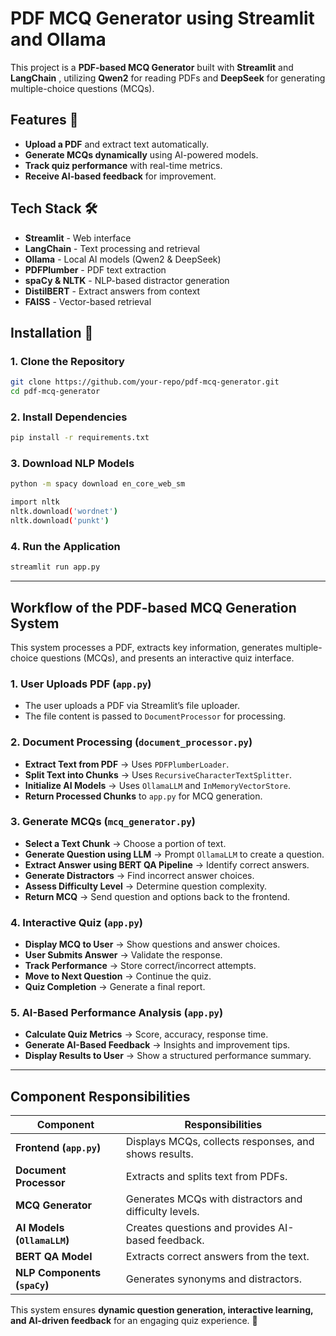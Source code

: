 
# PDF MCQ Generator using Streamlit and Ollama

This project is a **PDF-based MCQ Generator** built with **Streamlit** and  **LangChain** , utilizing **Qwen2** for reading PDFs and **DeepSeek** for generating multiple-choice questions (MCQs).

## Features 🚀

* **Upload a PDF** and extract text automatically.
* **Generate MCQs dynamically** using AI-powered models.
* **Track quiz performance** with real-time metrics.
* **Receive AI-based feedback** for improvement.

## Tech Stack 🛠️

* **Streamlit** - Web interface
* **LangChain** - Text processing and retrieval
* **Ollama** - Local AI models (Qwen2 & DeepSeek)
* **PDFPlumber** - PDF text extraction
* **spaCy & NLTK** - NLP-based distractor generation
* **DistilBERT** - Extract answers from context
* **FAISS** - Vector-based retrieval

## Installation 🔧

### **1. Clone the Repository**

```bash
git clone https://github.com/your-repo/pdf-mcq-generator.git
cd pdf-mcq-generator
```

### **2. Install Dependencies**

```bash
pip install -r requirements.txt
```

### **3. Download NLP Models**

```bash
python -m spacy download en_core_web_sm

import nltk
nltk.download('wordnet')
nltk.download('punkt')
```

### **4. Run the Application**

```bash
streamlit run app.py
```

---

## **Workflow of the PDF-based MCQ Generation System**

This system processes a PDF, extracts key information, generates multiple-choice questions (MCQs), and presents an interactive quiz interface.

### **1. User Uploads PDF (`app.py`)**

* The user uploads a PDF via Streamlit’s file uploader.
* The file content is passed to `DocumentProcessor` for processing.

### **2. Document Processing (`document_processor.py`)**

* **Extract Text from PDF** → Uses `PDFPlumberLoader`.
* **Split Text into Chunks** → Uses `RecursiveCharacterTextSplitter`.
* **Initialize AI Models** → Uses `OllamaLLM` and `InMemoryVectorStore`.
* **Return Processed Chunks** to `app.py` for MCQ generation.

### **3. Generate MCQs (`mcq_generator.py`)**

* **Select a Text Chunk** → Choose a portion of text.
* **Generate Question using LLM** → Prompt `OllamaLLM` to create a question.
* **Extract Answer using BERT QA Pipeline** → Identify correct answers.
* **Generate Distractors** → Find incorrect answer choices.
* **Assess Difficulty Level** → Determine question complexity.
* **Return MCQ** → Send question and options back to the frontend.

### **4. Interactive Quiz (`app.py`)**

* **Display MCQ to User** → Show questions and answer choices.
* **User Submits Answer** → Validate the response.
* **Track Performance** → Store correct/incorrect attempts.
* **Move to Next Question** → Continue the quiz.
* **Quiz Completion** → Generate a final report.

### **5. AI-Based Performance Analysis (`app.py`)**

* **Calculate Quiz Metrics** → Score, accuracy, response time.
* **Generate AI-Based Feedback** → Insights and improvement tips.
* **Display Results to User** → Show a structured performance summary.

---

## **Component Responsibilities**

| **Component**                  | **Responsibilities**                             |
| ------------------------------------ | ------------------------------------------------------ |
| **Frontend (`app.py`)**      | Displays MCQs, collects responses, and shows results.  |
| **Document Processor**         | Extracts and splits text from PDFs.                    |
| **MCQ Generator**              | Generates MCQs with distractors and difficulty levels. |
| **AI Models (`OllamaLLM`)**  | Creates questions and provides AI-based feedback.      |
| **BERT QA Model**              | Extracts correct answers from the text.                |
| **NLP Components (`spaCy`)** | Generates synonyms and distractors.                    |

This system ensures **dynamic question generation, interactive learning, and AI-driven feedback** for an engaging quiz experience. 🚀
